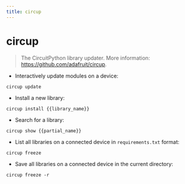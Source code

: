 ```yaml
---
title: circup
---
```

# circup

> The CircuitPython library updater.
> More information: <https://github.com/adafruit/circup>.

- Interactively update modules on a device:

`circup update`

- Install a new library:

`circup install {{library_name}}`

- Search for a library:

`circup show {{partial_name}}`

- List all libraries on a connected device in `requirements.txt` format:

`circup freeze`

- Save all libraries on a connected device in the current directory:

`circup freeze -r`
